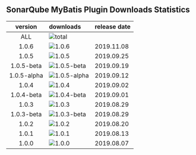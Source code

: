 ## SonarQube MyBatis Plugin Downloads Statistics

|  version   | downloads  | release date|
|  :----:  | :----  | :---- |
| ALL  | ![total](https://img.shields.io/github/downloads/donhui/sonar-mybatis/total) |
| 1.0.6  | ![1.0.6](https://img.shields.io/github/downloads/donhui/sonar-mybatis/1.0.6/total) | 2019.11.08 |
| 1.0.5  | ![1.0.5](https://img.shields.io/github/downloads/donhui/sonar-mybatis/1.0.5/total) | 2019.09.25 |
| 1.0.5-beta  | ![1.0.5-beta](https://img.shields.io/github/downloads/donhui/sonar-mybatis/1.0.5-beta/total) | 2019.09.19 |
| 1.0.5-alpha  | ![1.0.5-alpha](https://img.shields.io/github/downloads/donhui/sonar-mybatis/1.0.5-alpha/total) | 2019.09.12 |
| 1.0.4  | ![1.0.4](https://img.shields.io/github/downloads/donhui/sonar-mybatis/1.0.4/total) | 2019.09.02 |
|1.0.4-beta|![1.0.4-beta](https://img.shields.io/github/downloads/donhui/sonar-mybatis/1.0.4-beta/total)| 2019.09.01 |
| 1.0.3  | ![1.0.3](https://img.shields.io/github/downloads/donhui/sonar-mybatis/1.0.3/total) | 2019.08.29 |
| 1.0.3-beta  | ![1.0.3-beta](https://img.shields.io/github/downloads/donhui/sonar-mybatis/1.0.3-beta/total) | 2019.08.29 |
| 1.0.2  | ![1.0.2](https://img.shields.io/github/downloads/donhui/sonar-mybatis/1.0.2/total) | 2019.08.20 |
| 1.0.1  | ![1.0.1](https://img.shields.io/github/downloads/donhui/sonar-mybatis/1.0.1/total) | 2019.08.13 |
| 1.0.0  | ![1.0.0](https://img.shields.io/github/downloads/donhui/sonar-mybatis/1.0.0/total) | 2019.08.07 |
